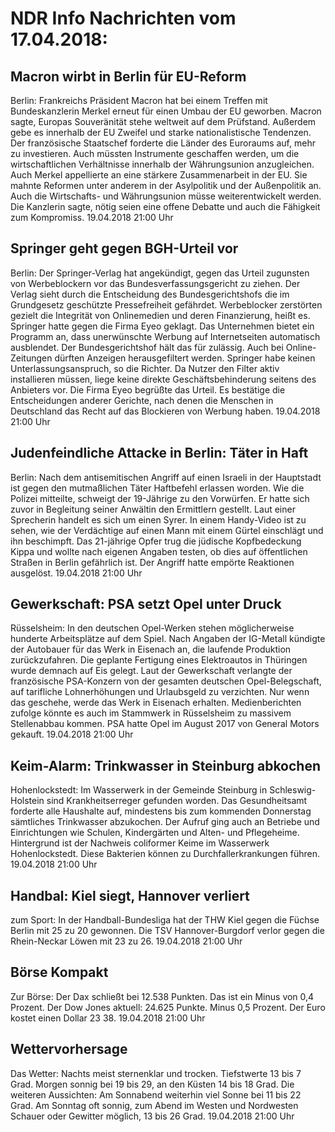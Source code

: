 # NDR Info Nachrichten vom 17.04.2018:


## Macron wirbt in Berlin für EU-Reform
Berlin:	Frankreichs Präsident Macron hat bei einem Treffen mit Bundeskanzlerin Merkel erneut für einen Umbau der EU geworben. Macron sagte, Europas Souveränität stehe weltweit auf dem Prüfstand. Außerdem gebe es innerhalb der EU Zweifel und starke nationalistische Tendenzen. Der französische Staatschef forderte die Länder des Euroraums auf, mehr zu investieren. Auch müssten Instrumente geschaffen werden, um die wirtschaftlichen Verhältnisse innerhalb der Währungsunion anzugleichen. Auch Merkel appellierte an eine stärkere Zusammenarbeit in der EU. Sie mahnte Reformen unter anderem in der Asylpolitik und der Außenpolitik an. Auch die Wirtschafts- und Währungsunion müsse weiterentwickelt werden. Die Kanzlerin sagte, nötig seien eine offene Debatte und auch die Fähigkeit zum Kompromiss. 19.04.2018 21:00 Uhr 

## Springer geht gegen BGH-Urteil vor
Berlin: Der Springer-Verlag hat angekündigt, gegen das Urteil zugunsten von Werbeblockern vor das Bundesverfassungsgericht zu ziehen. Der Verlag sieht durch die Entscheidung des Bundesgerichtshofs die im Grundgesetz geschützte Pressefreiheit gefährdet. Werbeblocker zerstörten gezielt die Integrität von Onlinemedien und deren Finanzierung, heißt es. Springer hatte gegen die Firma Eyeo geklagt. Das Unternehmen bietet ein Programm an, dass unerwünschte Werbung auf Internetseiten automatisch ausblendet. Der Bundesgerichtshof hält das für zulässig. Auch bei Online-Zeitungen dürften Anzeigen herausgefiltert werden. Springer habe keinen Unterlassungsanspruch, so die Richter. Da Nutzer den Filter aktiv installieren müssen, liege keine direkte Geschäftsbehinderung seitens des Anbieters vor. Die Firma Eyeo begrüßte das Urteil. Es bestätige die Entscheidungen anderer Gerichte, nach denen die Menschen in Deutschland das Recht auf das Blockieren von Werbung haben. 19.04.2018 21:00 Uhr 

## Judenfeindliche Attacke in Berlin: Täter in Haft
Berlin: Nach dem antisemitischen Angriff auf einen Israeli in der Hauptstadt ist gegen den mutmaßlichen Täter Haftbefehl erlassen worden. Wie die Polizei mitteilte, schweigt der 19-Jährige zu den Vorwürfen. Er hatte sich zuvor in Begleitung seiner Anwältin den Ermittlern gestellt. Laut einer Sprecherin handelt es sich um einen Syrer. In einem Handy-Video ist zu sehen, wie der Verdächtige auf einen Mann mit einem Gürtel einschlägt und ihn beschimpft. Das 21-jährige Opfer trug die jüdische Kopfbedeckung Kippa und wollte nach eigenen Angaben testen, ob dies auf öffentlichen Straßen in Berlin gefährlich ist. Der Angriff hatte empörte Reaktionen ausgelöst. 19.04.2018 21:00 Uhr 

## Gewerkschaft: PSA setzt Opel unter Druck
Rüsselsheim: In den deutschen Opel-Werken stehen möglicherweise hunderte Arbeitsplätze auf dem Spiel. Nach Angaben der IG-Metall kündigte der Autobauer für das Werk in Eisenach an, die laufende Produktion zurückzufahren. Die geplante Fertigung eines Elektroautos in Thüringen wurde demnach auf Eis gelegt. Laut der Gewerkschaft verlangte der französische PSA-Konzern von der gesamten deutschen Opel-Belegschaft, auf tarifliche Lohnerhöhungen und Urlaubsgeld zu verzichten. Nur wenn das geschehe, werde das Werk in Eisenach erhalten. Medienberichten zufolge könnte es auch im Stammwerk in Rüsselsheim zu massivem Stellenabbau kommen. PSA hatte Opel im August 2017 von General Motors gekauft. 19.04.2018 21:00 Uhr 

## Keim-Alarm: Trinkwasser in Steinburg abkochen
Hohenlockstedt: Im Wasserwerk in der Gemeinde Steinburg in Schleswig-Holstein sind Krankheitserreger gefunden worden. Das Gesundheitsamt forderte alle Haushalte auf, mindestens bis zum kommenden Donnerstag sämtliches Trinkwasser abzukochen. Der Aufruf ging auch an Betriebe und Einrichtungen wie Schulen, Kindergärten und Alten- und Pflegeheime. Hintergrund ist der Nachweis coliformer Keime im Wasserwerk Hohenlockstedt. Diese Bakterien können zu Durchfallerkrankungen führen. 19.04.2018 21:00 Uhr 

## Handbal: Kiel siegt, Hannover verliert
zum Sport: In der Handball-Bundesliga hat der THW Kiel gegen die Füchse Berlin mit 25 zu 20 gewonnen. Die TSV Hannover-Burgdorf verlor gegen die Rhein-Neckar Löwen mit 23 zu 26. 19.04.2018 21:00 Uhr 

## Börse Kompakt
Zur Börse: Der Dax schließt bei 12.538 Punkten. Das ist ein Minus von 0,4 Prozent. Der Dow Jones aktuell: 24.625 Punkte. Minus 0,5 Prozent. Der Euro kostet einen Dollar 23 38. 19.04.2018 21:00 Uhr 

## Wettervorhersage
Das Wetter:
Nachts meist sternenklar und trocken. Tiefstwerte 13 bis 7 Grad. Morgen sonnig bei 19 bis 29, an den Küsten 14 bis 18 Grad. Die weiteren Aussichten: Am Sonnabend weiterhin viel Sonne bei 11 bis 22 Grad. Am Sonntag oft sonnig, zum Abend im Westen und Nordwesten Schauer oder Gewitter möglich, 13 bis 26 Grad. 19.04.2018 21:00 Uhr 
